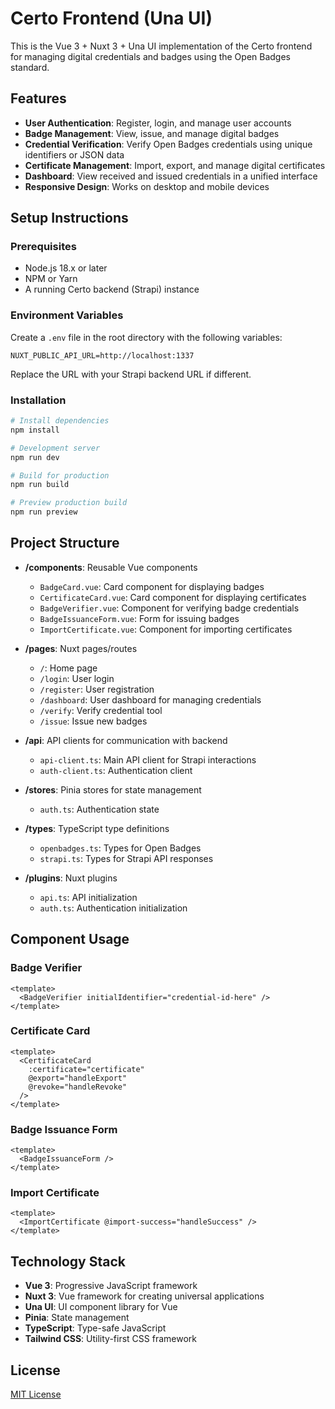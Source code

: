 # Certo Frontend (Una UI)

This is the Vue 3 + Nuxt 3 + Una UI implementation of the Certo frontend for managing digital credentials and badges using the Open Badges standard.

## Features

- **User Authentication**: Register, login, and manage user accounts
- **Badge Management**: View, issue, and manage digital badges
- **Credential Verification**: Verify Open Badges credentials using unique identifiers or JSON data
- **Certificate Management**: Import, export, and manage digital certificates
- **Dashboard**: View received and issued credentials in a unified interface
- **Responsive Design**: Works on desktop and mobile devices

## Setup Instructions

### Prerequisites

- Node.js 18.x or later
- NPM or Yarn
- A running Certo backend (Strapi) instance

### Environment Variables

Create a `.env` file in the root directory with the following variables:

```
NUXT_PUBLIC_API_URL=http://localhost:1337
```

Replace the URL with your Strapi backend URL if different.

### Installation

```bash
# Install dependencies
npm install

# Development server
npm run dev

# Build for production
npm run build

# Preview production build
npm run preview
```

## Project Structure

- **/components**: Reusable Vue components
  - `BadgeCard.vue`: Card component for displaying badges
  - `CertificateCard.vue`: Card component for displaying certificates
  - `BadgeVerifier.vue`: Component for verifying badge credentials
  - `BadgeIssuanceForm.vue`: Form for issuing badges
  - `ImportCertificate.vue`: Component for importing certificates
  
- **/pages**: Nuxt pages/routes
  - `/`: Home page
  - `/login`: User login
  - `/register`: User registration
  - `/dashboard`: User dashboard for managing credentials
  - `/verify`: Verify credential tool
  - `/issue`: Issue new badges

- **/api**: API clients for communication with backend
  - `api-client.ts`: Main API client for Strapi interactions
  - `auth-client.ts`: Authentication client

- **/stores**: Pinia stores for state management
  - `auth.ts`: Authentication state

- **/types**: TypeScript type definitions
  - `openbadges.ts`: Types for Open Badges
  - `strapi.ts`: Types for Strapi API responses

- **/plugins**: Nuxt plugins
  - `api.ts`: API initialization
  - `auth.ts`: Authentication initialization

## Component Usage

### Badge Verifier

```vue
<template>
  <BadgeVerifier initialIdentifier="credential-id-here" />
</template>
```

### Certificate Card

```vue
<template>
  <CertificateCard 
    :certificate="certificate" 
    @export="handleExport" 
    @revoke="handleRevoke" 
  />
</template>
```

### Badge Issuance Form

```vue
<template>
  <BadgeIssuanceForm />
</template>
```

### Import Certificate

```vue
<template>
  <ImportCertificate @import-success="handleSuccess" />
</template>
```

## Technology Stack

- **Vue 3**: Progressive JavaScript framework
- **Nuxt 3**: Vue framework for creating universal applications
- **Una UI**: UI component library for Vue
- **Pinia**: State management
- **TypeScript**: Type-safe JavaScript
- **Tailwind CSS**: Utility-first CSS framework

## License

[MIT License](LICENSE)
